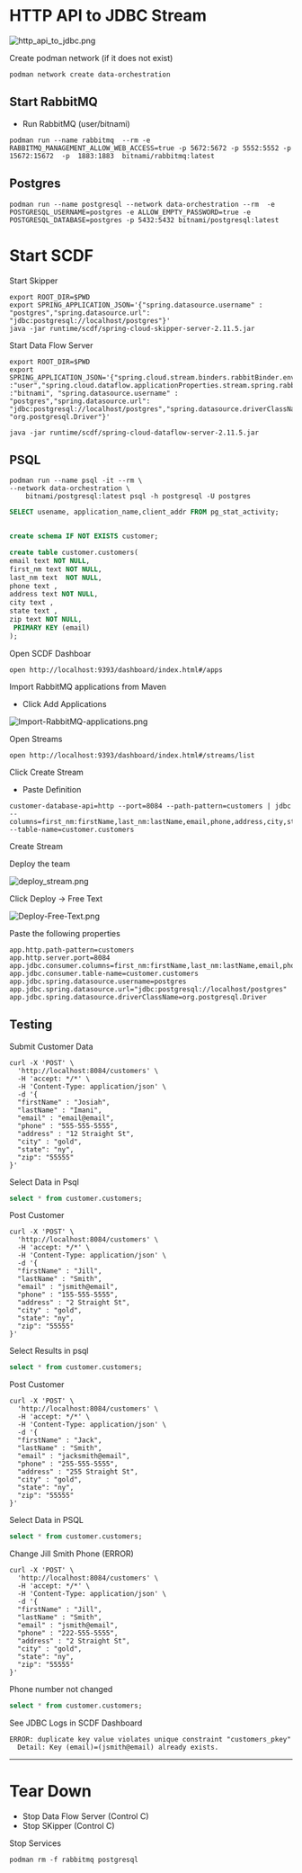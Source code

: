 # HTTP API to JDBC Stream

![http_api_to_jdbc.png](img/http_api_to_jdbc.png)


Create podman network (if it does not exist)

```shell
podman network create data-orchestration
```

## Start RabbitMQ

- Run RabbitMQ (user/bitnami)
```shell
podman run --name rabbitmq  --rm -e RABBITMQ_MANAGEMENT_ALLOW_WEB_ACCESS=true -p 5672:5672 -p 5552:5552 -p 15672:15672  -p  1883:1883  bitnami/rabbitmq:latest 
```


## Postgres

```shell
podman run --name postgresql --network data-orchestration --rm  -e POSTGRESQL_USERNAME=postgres -e ALLOW_EMPTY_PASSWORD=true -e POSTGRESQL_DATABASE=postgres -p 5432:5432 bitnami/postgresql:latest 
```

# Start SCDF



Start Skipper
```shell
export ROOT_DIR=$PWD
export SPRING_APPLICATION_JSON='{"spring.datasource.username" : "postgres","spring.datasource.url": "jdbc:postgresql://localhost/postgres"}'
java -jar runtime/scdf/spring-cloud-skipper-server-2.11.5.jar
```


Start Data Flow Server
```shell
export ROOT_DIR=$PWD
export SPRING_APPLICATION_JSON='{"spring.cloud.stream.binders.rabbitBinder.environment.spring.rabbitmq.username":"user","spring.cloud.stream.binders.rabbitBinder.environment.spring.rabbitmq.password":"bitnami","spring.rabbitmq.username":"user","spring.rabbitmq.password":"bitnami","spring.cloud.dataflow.applicationProperties.stream.spring.rabbitmq.username" :"user","spring.cloud.dataflow.applicationProperties.stream.spring.rabbitmq.password" :"bitnami", "spring.datasource.username" : "postgres","spring.datasource.url": "jdbc:postgresql://localhost/postgres","spring.datasource.driverClassName": "org.postgresql.Driver"}'

java -jar runtime/scdf/spring-cloud-dataflow-server-2.11.5.jar
```


## PSQL

```shell
podman run --name psql -it --rm \
--network data-orchestration \
    bitnami/postgresql:latest psql -h postgresql -U postgres
```


```sql
SELECT usename, application_name,client_addr FROM pg_stat_activity;
```


```sql

create schema IF NOT EXISTS customer;

create table customer.customers(
email text NOT NULL,
first_nm text NOT NULL,
last_nm text  NOT NULL,
phone text ,
address text NOT NULL,
city text ,
state text ,
zip text NOT NULL,
 PRIMARY KEY (email)
);

```

Open SCDF Dashboar


```shell
open http://localhost:9393/dashboard/index.html#/apps
```

Import RabbitMQ applications from Maven

- Click Add Applications

![Import-RabbitMQ-applications.png](img/Import-RabbitMQ-applications.png)


Open Streams

```shell
open http://localhost:9393/dashboard/index.html#/streams/list
```

Click Create Stream

- Paste Definition

```shell
customer-database-api=http --port=8084 --path-pattern=customers | jdbc --columns=first_nm:firstName,last_nm:lastName,email,phone,address,city,state,zip --table-name=customer.customers
```


Create Stream

Deploy the team

![deploy_stream.png](img/deploy_stream.png)


Click Deploy -> Free Text

![Deploy-Free-Text.png](img/Deploy-Free-Text.png)


Paste the following properties

```properties
app.http.path-pattern=customers
app.http.server.port=8084
app.jdbc.consumer.columns=first_nm:firstName,last_nm:lastName,email,phone,address,city,state,zip
app.jdbc.consumer.table-name=customer.customers
app.jdbc.spring.datasource.username=postgres
app.jdbc.spring.datasource.url="jdbc:postgresql://localhost/postgres"
app.jdbc.spring.datasource.driverClassName=org.postgresql.Driver
```


## Testing


Submit Customer Data

```shell
curl -X 'POST' \
  'http://localhost:8084/customers' \
  -H 'accept: */*' \
  -H 'Content-Type: application/json' \
  -d '{
  "firstName" : "Josiah",
  "lastName" : "Imani",
  "email" : "email@email",
  "phone" : "555-555-5555",
  "address" : "12 Straight St",
  "city" : "gold",
  "state": "ny",
  "zip": "55555"
}'
```


Select Data in Psql

```sql
select * from customer.customers;
```

Post Customer

```shell
curl -X 'POST' \
  'http://localhost:8084/customers' \
  -H 'accept: */*' \
  -H 'Content-Type: application/json' \
  -d '{
  "firstName" : "Jill",
  "lastName" : "Smith",
  "email" : "jsmith@email",
  "phone" : "155-555-5555",
  "address" : "2 Straight St",
  "city" : "gold",
  "state": "ny",
  "zip": "55555"
}'
```

Select Results in psql
```sql
select * from customer.customers;
```

Post Customer

```shell
curl -X 'POST' \
  'http://localhost:8084/customers' \
  -H 'accept: */*' \
  -H 'Content-Type: application/json' \
  -d '{
  "firstName" : "Jack",
  "lastName" : "Smith",
  "email" : "jacksmith@email",
  "phone" : "255-555-5555",
  "address" : "255 Straight St",
  "city" : "gold",
  "state": "ny",
  "zip": "55555"
}'
```

Select Data in PSQL

```sql
select * from customer.customers;

```
Change Jill Smith Phone (ERROR)

```shell
curl -X 'POST' \
  'http://localhost:8084/customers' \
  -H 'accept: */*' \
  -H 'Content-Type: application/json' \
  -d '{
  "firstName" : "Jill",
  "lastName" : "Smith",
  "email" : "jsmith@email",
  "phone" : "222-555-5555",
  "address" : "2 Straight St",
  "city" : "gold",
  "state": "ny",
  "zip": "55555"
}'
```

Phone number not changed
```sql
select * from customer.customers;

```


See JDBC Logs in SCDF Dashboard

```text
ERROR: duplicate key value violates unique constraint "customers_pkey"
  Detail: Key (email)=(jsmith@email) already exists.
```


-----------------------
# Tear Down

- Stop Data Flow Server (Control C)
- Stop SKipper (Control C)

Stop Services

```shell
podman rm -f rabbitmq postgresql
```